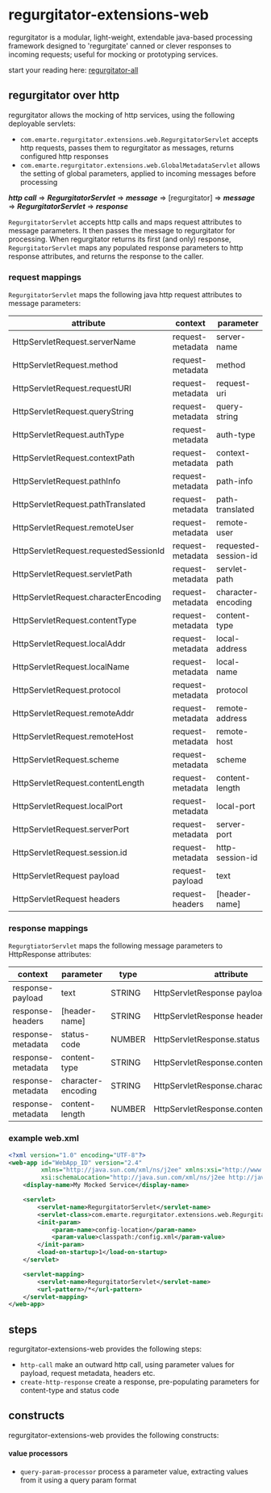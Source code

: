 # regurgitator-extensions-web

regurgitator is a modular, light-weight, extendable java-based processing framework designed to 'regurgitate' canned or clever responses to incoming requests; useful for mocking or prototyping services.

start your reading here: [regurgitator-all](http://github.com/talmeym/regurgitator-all#regurgitator)

## regurgitator over http

regurgitator allows the mocking of http services, using the following deployable servlets:
- ``com.emarte.regurgitator.extensions.web.RegurgitatorServlet`` accepts http requests, passes them to regurgitator as messages, returns configured http responses
- ``com.emarte.regurgitator.extensions.web.GlobalMetadataServlet`` allows the setting of global parameters, applied to incoming messages before processing

***http call*** => ***RegurgitatorServlet*** => ***message*** => [regurgitator] => ***message*** => ***RegurgitatorServlet*** => ***response***

``RegurgitatorServlet`` accepts http calls and maps request attributes to message parameters. It then passes the message to regurgitator for processing. When regurgitator returns its first (and only) response, ``RegurgitatorServlet`` maps any populated response parameters to http response attributes, and returns the response to the caller.

### request mappings

``RegurgitatorServlet`` maps the following java http request attributes to message parameters:

|attribute|context|parameter|type|
|---|---|---|---|
|HttpServletRequest.serverName|request-metadata|server-name|STRING|
|HttpServletRequest.method|request-metadata|method|STRING|
|HttpServletRequest.requestURI|request-metadata|request-uri|STRING|
|HttpServletRequest.queryString|request-metadata|query-string|STRING|
|HttpServletRequest.authType|request-metadata|auth-type|STRING|
|HttpServletRequest.contextPath|request-metadata|context-path|STRING|
|HttpServletRequest.pathInfo|request-metadata|path-info|STRING|
|HttpServletRequest.pathTranslated|request-metadata|path-translated|STRING|
|HttpServletRequest.remoteUser|request-metadata|remote-user|STRING|
|HttpServletRequest.requestedSessionId|request-metadata|requested-session-id|STRING|
|HttpServletRequest.servletPath|request-metadata|servlet-path|STRING|
|HttpServletRequest.characterEncoding|request-metadata|character-encoding|STRING|
|HttpServletRequest.contentType|request-metadata|content-type|STRING|
|HttpServletRequest.localAddr|request-metadata|local-address|STRING|
|HttpServletRequest.localName|request-metadata|local-name|STRING|
|HttpServletRequest.protocol|request-metadata|protocol|STRING|
|HttpServletRequest.remoteAddr|request-metadata|remote-address|STRING|
|HttpServletRequest.remoteHost|request-metadata|remote-host|STRING|
|HttpServletRequest.scheme|request-metadata|scheme|STRING|
|HttpServletRequest.contentLength|request-metadata|content-length|NUMBER|
|HttpServletRequest.localPort|request-metadata|local-port|NUMBER|
|HttpServletRequest.serverPort|request-metadata|server-port|NUMBER|
|HttpServletRequest.session.id|request-metadata|http-session-id|STRING|
|HttpServletRequest payload|request-payload|text|STRING|
|HttpServletRequest headers|request-headers|[header-name]|STRING|

### response mappings

``RegurgtiatorServlet`` maps the following message parameters to HttpResponse attributes: 

|context|parameter|type|attribute|
|---|---|---|---|
|response-payload|text|STRING|HttpServletResponse payload|
|response-headers|[header-name]|STRING|HttpServletResponse headers|
|response-metadata|status-code|NUMBER|HttpServletResponse.status|
|response-metadata|content-type|STRING|HttpServletResponse.contentLength|
|response-metadata|character-encoding|STRING|HttpServletResponse.characterEncoding|
|response-metadata|content-length|NUMBER|HttpServletResponse.contentLength|

### example web.xml

```xml
<?xml version="1.0" encoding="UTF-8"?>
<web-app id="WebApp_ID" version="2.4"
		 xmlns="http://java.sun.com/xml/ns/j2ee" xmlns:xsi="http://www.w3.org/2001/XMLSchema-instance"
		 xsi:schemaLocation="http://java.sun.com/xml/ns/j2ee http://java.sun.com/xml/ns/j2ee/web-app_2_4.xsd">
	<display-name>My Mocked Service</display-name>

	<servlet>
		<servlet-name>RegurgitatorServlet</servlet-name>
		<servlet-class>com.emarte.regurgitator.extensions.web.RegurgitatorServlet</servlet-class>
		<init-param>
			<param-name>config-location</param-name>
			<param-value>classpath:/config.xml</param-value>
		</init-param>
		<load-on-startup>1</load-on-startup>
	</servlet>

	<servlet-mapping>
		<servlet-name>RegurgitatorServlet</servlet-name>
		<url-pattern>/*</url-pattern>
	</servlet-mapping>
</web-app>
```

## steps

regurgitator-extensions-web provides the following steps:
- ``http-call`` make an outward http call, using parameter values for payload, request metadata, headers etc.
- ``create-http-response`` create a response, pre-populating parameters for content-type and status code

## constructs

regurgitator-extensions-web provides the following constructs:
#### value processors
- ``query-param-processor`` process a parameter value, extracting values from it using a query param format

